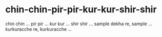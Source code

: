# chin-chin-pir-pir-kur-kur-shir-shir

chin chin ...
pir pir ...
kur kur ...
shir shir ...
sample dekha re, sample ...
kurkuracche re, kurkuracche ...
